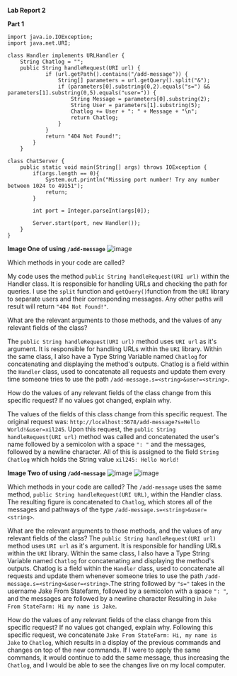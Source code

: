 **Lab Report 2**

**Part 1** 

```
import java.io.IOException;
import java.net.URI;

class Handler implements URLHandler {
    String Chatlog = "";
    public String handleRequest(URI url) {
            if (url.getPath().contains("/add-message")) {
                String[] parameters = url.getQuery().split("&");
                if (parameters[0].substring(0,2).equals("s=") && parameters[1].substring(0,5).equals("user=")) {
                    String Message = parameters[0].substring(2);
                    String User = parameters[1].substring(5);
                    Chatlog += User + ": " + Message + "\n";
                    return Chatlog;
                }
            }
            return "404 Not Found!";
        }
    }

class ChatServer {
    public static void main(String[] args) throws IOException {
        if(args.length == 0){
            System.out.println("Missing port number! Try any number between 1024 to 49151");
            return;
        }

        int port = Integer.parseInt(args[0]);

        Server.start(port, new Handler());
    }
}

```
**Image One of using `/add-message`** 
![image](https://github.com/XiaoFengLin123/cse15l-lab-report2/assets/146484956/93ea347c-b8b7-412f-8898-7c072846340f)

Which methods in your code are called?

My code uses the method `public String handleRequest(URI url)` within the Handler class. It is responsible for handling URLs and checking the path for queries. I use the `split` function and `getQuery()`function from the `URI` library to separate users and their corresponding messages. Any other paths will result will return `"404 Not Found!"`.  

What are the relevant arguments to those methods, and the values of any relevant fields of the class?

The `public String handleRequest(URI url)` method uses `URI url` as it's argument. It is responsible for handling URLs within the `URI` library. Within the same class, I also have a Type String Variable named `Chatlog` for concatenating and displaying the method's outputs. Chatlog is a field within the `Handler` class, used to concatenate all requests and update them every time someone tries to use the path `/add-message.s=<string>&user=<string>`.


How do the values of any relevant fields of the class change from this specific request? If no values got changed, explain why.

The values of the fields of this class change from this specific request. The original request was: `http://localhost:5678/add-message?s=Hello World!&user=xil245`. Upon this request, the `public String handleRequest(URI url)` method was called and concatenated the user's name followed by a semicolon with a space `": "` and the messages, followed by a newline character. All of this is assigned to the field `String Chatlog` which holds the String value `xil245: Hello World!`

**Image Two of using `/add-message`**
![image](https://github.com/XiaoFengLin123/cse15l-lab-report2/assets/146484956/342b13fd-a92c-480b-af14-4d8f0060b1a6)
![image](https://github.com/XiaoFengLin123/cse15l-lab-report2/assets/146484956/c84530f6-0476-4eb4-8f0c-27386b2e4fe7)




Which methods in your code are called?
The `/add-message` uses the same method, `public String handleRequest(URI URL)`, within the Handler class. The resulting figure is concatenated to `Chatlog`, which stores all of the messages and pathways of the type `/add-message.s=<string>&user=<string>`.

What are the relevant arguments to those methods, and the values of any relevant fields of the class?
The `public String handleRequest(URI url)` method uses `URI url` as it's argument. It is responsible for handling URLs within the `URI` library. Within the same class, I also have a Type String Variable named `Chatlog` for concatenating and displaying the method's outputs. Chatlog is a field within the `Handler` class, used to concatenate all requests and update them whenever someone tries to use the path `/add-message.s=<string>&user=<string>`.The string followed by `"s="` takes in the username Jake From Statefarm, followed by a semicolon with a space `": "`, and the messages are followed by a newline character Resulting in `Jake From StateFarm: Hi my name is Jake`. 

How do the values of any relevant fields of the class change from this specific request? If no values got changed, explain why.
Following this specific request, we concatenate `Jake From StateFarm: Hi, my name is Jake` to `Chatlog`, which results in a display of the previous commands and changes on top of the new commands. If I were to apply the same commands, it would continue to add the same message, thus increasing the `Chatlog`, and I would be able to see the changes live on my local computer.  
